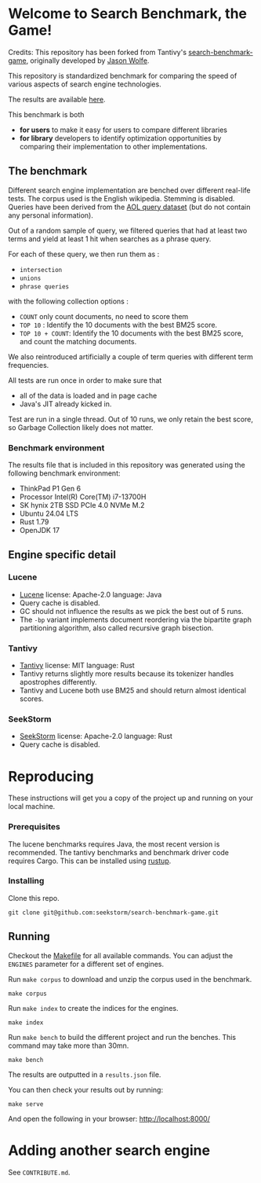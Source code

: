 
# Welcome to Search Benchmark, the Game!

Credits: This repository has been forked from Tantivy's [search-benchmark-game](https://github.com/quickwit-oss/search-benchmark-game/), originally developed by [Jason Wolfe](https://github.com/jason-wolfe/search-index-benchmark-game).

This repository is standardized benchmark for comparing the speed of various
aspects of search engine technologies. 

The results are available [here](https://seekstorm.github.io/search-benchmark-game/).

This benchmark is both
- **for users** to make it easy for users to compare different libraries
- **for library** developers to identify optimization opportunities by comparing
their implementation to other implementations.

## The benchmark

Different search engine implementation are benched over different real-life tests.
The corpus used is the English wikipedia. Stemming is disabled. Queries have been derived
 from the [AOL query dataset](https://en.wikipedia.org/wiki/AOL_search_data_leak)
 (but do not contain any personal information).

Out of a random sample of query, we filtered queries that had at least two terms and yield at least 1 hit when searches as
a phrase query.

For each of these query, we then run them as :
- `intersection`
- `unions`
- `phrase queries`

with the following collection options :
- `COUNT` only count documents, no need to score them
- `TOP 10` : Identify the 10 documents with the best BM25 score.
- `TOP 10 + COUNT`: Identify the 10  documents with the best BM25 score, and count the matching documents.

We also reintroduced artificially a couple of term queries with different term frequencies.

All tests are run once in order to make sure that
- all of the data is loaded and in page cache
- Java's JIT already kicked in.

Test are run in a single thread.
Out of 10 runs, we only retain the best score, so Garbage Collection likely does not matter.

### Benchmark environment

The results file that is included in this repository was generated using the following benchmark
environment:
 - ThinkPad P1 Gen 6
 - Processor Intel(R) Core(TM) i7-13700H
 - SK hynix 2TB SSD PCIe 4.0 NVMe M.2
 - Ubuntu 24.04 LTS
 - Rust 1.79
 - OpenJDK 17

## Engine specific detail

### Lucene

- [Lucene](https://github.com/apache/lucene) license: Apache-2.0 language: Java
- Query cache is disabled.
- GC should not influence the results as we pick the best out of 5 runs.
- The `-bp` variant implements document reordering via the bipartite graph partitioning algorithm, also called recursive graph bisection.

### Tantivy

- [Tantivy](https://github.com/quickwit-oss/tantivy) license: MIT language: Rust
- Tantivy returns slightly more results because its tokenizer handles apostrophes differently.
- Tantivy and Lucene both use BM25 and should return almost identical scores.

### SeekStorm

- [SeekStorm](https://github.com/SeekStorm/SeekStorm) license: Apache-2.0 language: Rust
- Query cache is disabled.

# Reproducing

These instructions will get you a copy of the project up and running on your local machine.

### Prerequisites

The lucene benchmarks requires Java, the most recent version is recommended.
The tantivy benchmarks and benchmark driver code requires Cargo. This can be installed using [rustup](https://www.rustup.rs/).

### Installing

Clone this repo.

```
git clone git@github.com:seekstorm/search-benchmark-game.git
```

## Running

Checkout the [Makefile](Makefile) for all available commands. You can adjust the `ENGINES` parameter for a different set of engines.

Run `make corpus` to download and unzip the corpus used in the benchmark.
```
make corpus
```

Run `make index` to create the indices for the engines.

```
make index
```

Run `make bench` to build the different project and run the benches.
This command may take more than 30mn.

```
make bench
```

The results are outputted in a `results.json` file.

You can then check your results out by running:

```
make serve
```

And open the following in your browser: [http://localhost:8000/](http://localhost:8000/)


# Adding another search engine

See `CONTRIBUTE.md`.
